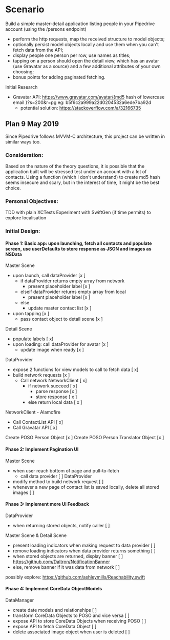 # Scenario #
Build a simple master-detail application listing people in your Pipedrive account (using the /persons endpoint)

- perform the http requests, map the received structure to model objects;
- optionally persist model objects locally and use them when you can't fetch data from the API;
- display people one person per row, use names as titles;
- tapping on a person should open the detail view, which has an avatar (use Gravatar as a source) and a few additional attributes of your own choosing;
- bonus points for adding paginated fetching.

Initial Research
- Gravatar API: https://www.gravatar.com/avatar/{md5 hash of lowercase email }?s=200&r=pg eg: b5f6c2a999a22d0204532a6ede7ba92d
    - potential solution: https://stackoverflow.com/a/32166735

## Plan 9 May 2019 ##
Since Pipedrive follows MVVM-C architecture, this project can be written in similar ways too.

### Consideration: ###
Based on the nature of the theory questions, it is possible that the application built will be stressed test under an account with a lot of contacts.
Using a function (which I don't understand) to create md5 hash seems insecure and scary, but in the interest of time, it might be the best choice.

### Personal Objectives: ###
TDD with plain XCTests
Experiment with SwiftGen (if time permits) to explore localisation

### Initial Design: ###

#### Phase 1: Basic app: upon launching, fetch all contacts and populate screen, use userDefaults to store response as JSON and images as NSData ####

Master Scene
  - upon launch, call dataProvider [x ]
    - if dataProvider returns empty array from network
      - present placeholder label [x ]
    - elseif dataProvider returns empty array from local
      - present placeholder label [x ]
    - else
      - update master contact list [x ]
  - upon tapping [x ]
    - pass contact object to detail scene [x ]

Detail Scene
  - populate labels [ x]
  - upon loading: call dataProvider for avatar [x ]
    - update image when ready [x ]

DataProvider
  - expose 2 functions for view models to call to fetch data [ x]
  - build network requests [x ]
    - Call network NetworkClient [ x]
      - if network succeed [ x]
        - parse response [x ]
        - store response [ x ]
      - else return local data [ x ]

NetworkClient - Alamofire
  - Call ContactList API [ x]
  - Call Gravatar API [ x]
  
Create POSO Person Object [x ]
Create POSO Person Translator Object [x ]

#### Phase 2: Implement Pagination UI ####
Master Scene
  - when user reach bottom of page and pull-to-fetch
    - call data provider [ ]
DataProvider
  - modify method to build network request [ ]
  - whenever a new page of contact list is saved locally, delete all stored images [ ]

#### Phase 3: Implement more UI Feedback ####
DataProvider
  - when returning stored objects, notify caller [ ]

Master Scene & Detail Scene
  - present loading indicators when making request to data provider [ ]
  - remove loading indicators when data provider returns something [ ]
  - when stored objects are returned, display banner [ ] https://github.com/Daltron/NotificationBanner
  - else, remove banner if it was data from network [ ]
  
  possibly explore: https://github.com/ashleymills/Reachability.swift

#### Phase 4: Implement CoreData ObjectModels ####
DataManager
  - create date models and relationships [ ]
  - transform CoreData Objects to POSO and vice versa [ ]
  - expose API to store CoreData Objects when receiving POSO [ ]
  - expose API to fetch CoreData Object [ ]
  - delete associated image object when user is deleted [ ]
